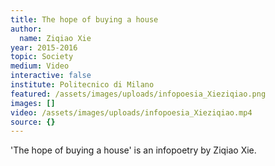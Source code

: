 ```yaml
---
title: The hope of buying a house
author:
  name: Ziqiao Xie
year: 2015-2016
topic: Society
medium: Video
interactive: false
institute: Politecnico di Milano
featured: /assets/images/uploads/infopoesia_Xieziqiao.png
images: []
video: /assets/images/uploads/infopoesia_Xieziqiao.mp4
source: {}
---
```

'The hope of buying a house' is an infopoetry by Ziqiao Xie.
